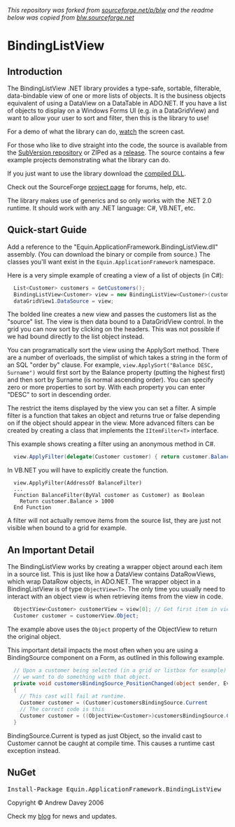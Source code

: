 *This repository was forked from [sourceforge.net/p/blw](http://sourceforge.net/p/blw/) and the readme below was copied from [blw.sourceforge.net](http://blw.sourceforge.net/)*

# BindingListView

## Introduction

The BindingListView .NET library provides a type-safe, sortable, filterable,
  data-bindable view of one or more lists of objects. It is the business objects
  equivalent of using a DataView on a DataTable in ADO.NET. If you have a list of objects
  to display on a Windows Forms UI (e.g. in a DataGridView) and want to allow your user
  to sort and filter, then this is the library to use!

For a demo of what the library can do, [watch](demo.html) the screen
  cast.

For those who like to dive straight into the code, the source is available from the
  [SubVersion repository](https://svn.sourceforge.net/svnroot/blw/trunk/) or
  ZIPed as a [release](http://sourceforge.net/project/showfiles.php?group_id=172734&package_id=197723).
  The source contains a few example projects demonstrating what the library can do.

  If you just want to use the library download the [compiled
  DLL](http://sourceforge.net/project/showfiles.php?group_id=172734&package_id=197723).

  Check out the SourceForge [project page](http://www.sf.net/projects/blw) for
  forums, help, etc.

The library makes use of generics and so only works with the .NET 2.0 runtime. It
  should work with any .NET language: C#, VB.NET, etc.

## Quick-start Guide

Add a reference to the "Equin.ApplicationFramework.BindingListView.dll" assembly.
  (You can download the binary or compile from source.) The classes you'll want exist in
  the `Equin.ApplicationFramework` namespace.

Here is a very simple example of creating a view of a list of objects (in C#):

```csharp
  List<Customer> customers = GetCustomers();
  BindingListView<Customer> view = new BindingListView<Customer>(customers);
  dataGridView1.DataSource = view;
```

The bolded line creates a new view and passes the customers list as the "source"
  list. The view is then data bound to a DataGridView control. In the grid you can now
  sort by clicking on the headers. This was not possible if we had bound directly to the
  list object instead.

You can programatically sort the view using the ApplySort method. There are a number
  of overloads, the simplist of which takes a string in the form of an SQL "order by"
  clause. For example, `view.ApplySort("Balance DESC, Surname")` would first
  sort by the Balance property (putting the highest first) and then sort by Surname (is
  normal ascending order). You can specify zero or more properties to sort by. With each
  property you can enter "DESC" to sort in descending order.

The restrict the items displayed by the view you can set a filter. A simple filter
  is a function that takes an object and returns true or false depending on if the object
  should appear in the view. More advanced filters can be created by creating a class
  that implements the `IItemFilter<T>` interface.

  This example shows creating a filter using an anonymous method in C#.

```csharp
  view.ApplyFilter(delegate(Customer customer) { return customer.Balance > 1000; });
```

In VB.NET you will have to explicitly create the function.

```vbnet
  view.ApplyFilter(AddressOf BalanceFilter)
  ...
  Function BalanceFilter(ByVal customer as Customer) as Boolean
    Return customer.Balance > 1000
  End Function
```

A filter will not actually remove items from the source list, they are just not
  visible when bound to a grid for example.

## An Important Detail

The BindingListView works by creating a wrapper object around each item in a source
  list. This is just like how a DataView contains DataRowViews, which wrap DataRow
  objects, in ADO.NET. The wrapper object in a BindingListView is of type
  `ObjectView<T>`. The only time you usually need to interact with an
  object view is when retrieving items from the view in code.

```csharp
  ObjectView<Customer> customerView = view[0]; // Get first item in view
  Customer customer = customerView.Object;
```

The example above uses the `Object` property of the ObjectView to return the original object.

This important detail impacts the most often when you are using a BindingSource component on a Form, as outlined in this following example.

```csharp
  // Upon a customer being selected (in a grid or listbox for example)
  // we want to do something with that object.
  private void customersBindingSource_PositionChanged(object sender, EventArgs e)
  {
    // This cast will fail at runtime.
    Customer customer = (Customer)customersBindingSource.Current
    // The correct code is this
    Customer customer = ((ObjectView<Customer>)customersBindingSource.Current).Object
  }
```

BindingSource.Current is typed as just Object, so the invalid cast to Customer cannot be caught at compile time. This causes a runtime cast exception instead.

## NuGet

<pre>Install-Package Equin.ApplicationFramework.BindingListView</pre>

Copyright &copy; Andrew Davey 2006

Check my [blog](http://blogs.warwick.ac.uk/andrewdavey) for news and updates.
